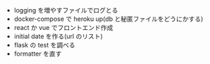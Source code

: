 - logging を増やすファイルでログとる
- docker-compose で heroku up(db と秘匿ファイルをどうにかする)
- react か vue でフロントエンド作成
- initial date を作る(url のリスト)
- flask の test を調べる
- formatter を直す
